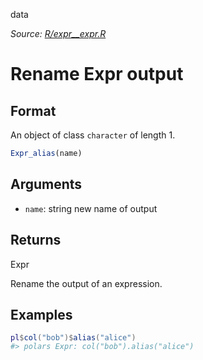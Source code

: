 data

*Source: [R/expr__expr.R](https://github.com/pola-rs/r-polars/tree/main/R/expr__expr.R)*

# Rename Expr output

## Format

An object of class `character` of length 1.

```r
Expr_alias(name)
```

## Arguments

- `name`: string new name of output

## Returns

Expr

Rename the output of an expression.

## Examples

<pre class='r-example'><code><span class='r-in'><span><span class='va'>pl</span><span class='op'>$</span><span class='fu'>col</span><span class='op'>(</span><span class='st'>"bob"</span><span class='op'>)</span><span class='op'>$</span><span class='fu'>alias</span><span class='op'>(</span><span class='st'>"alice"</span><span class='op'>)</span></span></span>
<span class='r-out co'><span class='r-pr'>#&gt;</span> polars Expr: col("bob").alias("alice")</span>
 </code></pre>